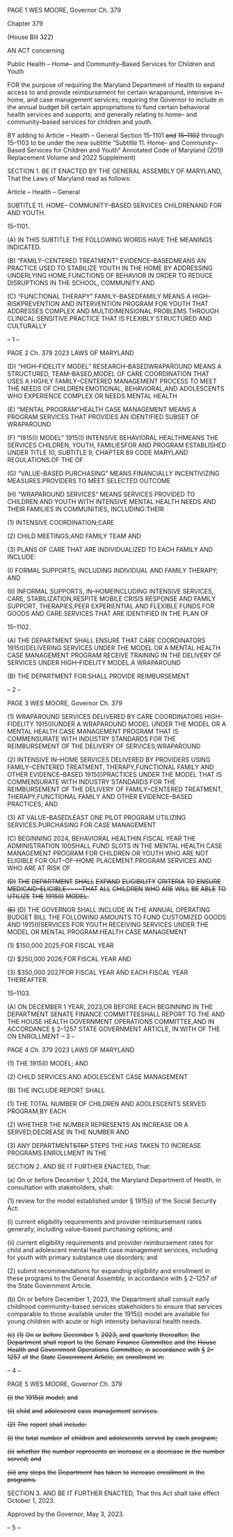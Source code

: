 PAGE 1
WES MOORE, Governor Ch. 379

Chapter 379

(House Bill 322)

AN ACT concerning

Public Health – Home– and Community–Based Services for Children and Youth

FOR the purpose of requiring the Maryland Department of Health to expand access to and
provide reimbursement for certain wraparound, intensive in–home, and case
management services; requiring the Governor to include in the annual budget bill
certain appropriations to fund certain behavioral health services and supports; and
generally relating to home– and community–based services for children and youth.

BY adding to
Article – Health – General
Section 15–1101 ~~and~~ ~~15–1102~~ through 15–1103 to be under the new subtitle
“Subtitle 11. Home– and Community–Based Services for Children and Youth”
Annotated Code of Maryland
(2019 Replacement Volume and 2022 Supplement)

SECTION 1. BE IT ENACTED BY THE GENERAL ASSEMBLY OF MARYLAND,
That the Laws of Maryland read as follows:

Article – Health – General

SUBTITLE 11. HOME– COMMUNITY–BASED SERVICES CHILDRENAND FOR AND
YOUTH.

15–1101.

(A) IN THIS SUBTITLE THE FOLLOWING WORDS HAVE THE MEANINGS
INDICATED.

(B) “FAMILY–CENTERED TREATMENT” EVIDENCE–BASEDMEANS AN
PRACTICE USED TO STABILIZE YOUTH IN THE HOME BY ADDRESSING UNDERLYING
HOME,FUNCTIONS OF BEHAVIOR IN ORDER TO REDUCE DISRUPTIONS IN THE
SCHOOL, COMMUNITY.AND

(C) “FUNCTIONAL THERAPY” FAMILY–BASEDFAMILY MEANS A
HIGH–RISKPREVENTION AND INTERVENTION PROGRAM FOR YOUTH THAT
ADDRESSES COMPLEX AND MULTIDIMENSIONAL PROBLEMS THROUGH CLINICAL
SENSITIVE.PRACTICE THAT IS FLEXIBLY STRUCTURED AND CULTURALLY

– 1 –

PAGE 2
Ch. 379 2023 LAWS OF MARYLAND

(D) “HIGH–FIDELITY MODEL” RESEARCH–BASEDWRAPAROUND MEANS A
STRUCTURED, TEAM–BASED,MODEL OF CARE COORDINATION THAT USES A HIGHLY
FAMILY–CENTERED MANAGEMENT PROCESS TO MEET THE NEEDS OF CHILDREN
EMOTIONAL, BEHAVIORAL,AND ADOLESCENTS WHO EXPERIENCE COMPLEX OR
NEEDS.MENTAL HEALTH

(E) “MENTAL PROGRAM”HEALTH CASE MANAGEMENT MEANS A PROGRAM
SERVICES.THAT PROVIDES AN IDENTIFIED SUBSET OF WRAPAROUND

(F) “1915(I) MODEL” 1915(I) INTENSIVE BEHAVIORAL HEALTHMEANS THE
SERVICES CHILDREN, YOUTH, FAMILIESFOR AND PROGRAM ESTABLISHED UNDER
TITLE 10, SUBTITLE 9, CHAPTER 89 CODE MARYLAND REGULATIONS.OF THE OF

(G) “VALUE–BASED PURCHASING” MEANS FINANCIALLY INCENTIVIZING
MEASURES.PROVIDERS TO MEET SELECTED OUTCOME

(H) “WRAPAROUND SERVICES” MEANS SERVICES PROVIDED TO CHILDREN
AND YOUTH WITH INTENSIVE MENTAL HEALTH NEEDS AND THEIR FAMILIES IN
COMMUNITIES, INCLUDING:THEIR

(1) INTENSIVE COORDINATION;CARE

(2) CHILD MEETINGS;AND FAMILY TEAM AND

(3) PLANS OF CARE THAT ARE INDIVIDUALIZED TO EACH FAMILY AND
INCLUDE:

(I) FORMAL SUPPORTS, INCLUDING INDIVIDUAL AND FAMILY
THERAPY; AND

(II) INFORMAL SUPPORTS, IN–HOMEINCLUDING INTENSIVE
SERVICES, CARE, STABILIZATION,RESPITE MOBILE CRISIS RESPONSE AND FAMILY
SUPPORT, THERAPIES,PEER EXPERIENTIAL AND FLEXIBLE FUNDS FOR GOODS AND
CARE.SERVICES THAT ARE IDENTIFIED IN THE PLAN OF

15–1102.

(A) THE DEPARTMENT SHALL ENSURE THAT CARE COORDINATORS
1915(I)DELIVERING SERVICES UNDER THE MODEL OR A MENTAL HEALTH CASE
MANAGEMENT PROGRAM RECEIVE TRAINING IN THE DELIVERY OF SERVICES UNDER
HIGH–FIDELITY MODEL.A WRAPAROUND

(B) THE DEPARTMENT FOR:SHALL PROVIDE REIMBURSEMENT

– 2 –

PAGE 3
WES MOORE, Governor Ch. 379

(1) WRAPAROUND SERVICES DELIVERED BY CARE COORDINATORS
HIGH–FIDELITY 1915(I)UNDER A WRAPAROUND MODEL UNDER THE MODEL OR A
MENTAL HEALTH CASE MANAGEMENT PROGRAM THAT IS COMMENSURATE WITH
INDUSTRY STANDARDS FOR THE REIMBURSEMENT OF THE DELIVERY OF
SERVICES;WRAPAROUND

(2) INTENSIVE IN–HOME SERVICES DELIVERED BY PROVIDERS USING
FAMILY–CENTERED TREATMENT, THERAPY,FUNCTIONAL FAMILY AND OTHER
EVIDENCE–BASED 1915(I)PRACTICES UNDER THE MODEL THAT IS COMMENSURATE
WITH INDUSTRY STANDARDS FOR THE REIMBURSEMENT OF THE DELIVERY OF
FAMILY–CENTERED TREATMENT, THERAPY,FUNCTIONAL FAMILY AND OTHER
EVIDENCE–BASED PRACTICES; AND

(3) AT VALUE–BASEDLEAST ONE PILOT PROGRAM UTILIZING
SERVICES.PURCHASING FOR CASE MANAGEMENT

(C) BEGINNING 2024, BEHAVIORAL HEALTHIN FISCAL YEAR THE
ADMINISTRATION 100SHALL FUND SLOTS IN THE MENTAL HEALTH CASE
MANAGEMENT PROGRAM FOR CHILDREN OR YOUTH WHO ARE NOT ELIGIBLE FOR
OUT–OF–HOME PLACEMENT.PROGRAM SERVICES AND WHO ARE AT RISK OF

~~(D)~~ ~~THE~~ ~~DEPARTMENT~~ ~~SHALL~~ ~~EXPAND~~ ~~ELIGIBILITY~~ ~~CRITERIA~~ ~~TO~~ ~~ENSURE~~
~~MEDICAID–ELIGIBLE~~~~THAT~~ ~~ALL~~ ~~CHILDREN~~ ~~WHO~~ ~~ARE~~ ~~WILL~~ ~~BE~~ ~~ABLE~~ ~~TO~~ ~~UTILIZE~~ ~~THE~~
~~1915(I)~~ ~~MODEL.~~

~~(E)~~ (D) THE GOVERNOR SHALL INCLUDE IN THE ANNUAL OPERATING
BUDGET BILL THE FOLLOWING AMOUNTS TO FUND CUSTOMIZED GOODS AND
1915(I)SERVICES FOR YOUTH RECEIVING SERVICES UNDER THE MODEL OR MENTAL
PROGRAM:HEALTH CASE MANAGEMENT

(1) $150,000 2025;FOR FISCAL YEAR

(2) $250,000 2026;FOR FISCAL YEAR AND

(3) $350,000 2027FOR FISCAL YEAR AND EACH FISCAL YEAR
THEREAFTER.

15–1103.

(A) ON DECEMBER 1 YEAR, 2023,OR BEFORE EACH BEGINNING IN THE
DEPARTMENT SENATE FINANCE COMMITTEESHALL REPORT TO THE AND THE
HOUSE HEALTH GOVERNMENT OPERATIONS COMMITTEE,AND IN ACCORDANCE
§ 2–1257 STATE GOVERNMENT ARTICLE, IN:WITH OF THE ON ENROLLMENT
– 3 –

PAGE 4
Ch. 379 2023 LAWS OF MARYLAND

(1) THE 1915(I) MODEL; AND

(2) CHILD SERVICES.AND ADOLESCENT CASE MANAGEMENT

(B) THE INCLUDE:REPORT SHALL

(1) THE TOTAL NUMBER OF CHILDREN AND ADOLESCENTS SERVED
PROGRAM;BY EACH

(2) WHETHER THE NUMBER REPRESENTS AN INCREASE OR A
SERVED;DECREASE IN THE NUMBER AND

(3) ANY DEPARTMENT~~STEP~~ STEPS THE HAS TAKEN TO INCREASE
PROGRAMS.ENROLLMENT IN THE

SECTION 2. AND BE IT FURTHER ENACTED, That:

(a) On or before December 1, 2024, the Maryland Department of Health, in
consultation with stakeholders, shall:

(1) review for the model established under § 1915(i) of the Social Security
Act:

(i) current eligibility requirements and provider reimbursement
rates generally, including value–based purchasing options; and

(ii) current eligibility requirements and provider reimbursement
rates for child and adolescent mental health case management services, including for youth
with primary substance use disorders; and

(2) submit recommendations for expanding eligibility and enrollment in
these programs to the General Assembly, in accordance with § 2–1257 of the State
Government Article.

(b) On or before December 1, 2023, the Department shall consult early childhood
community–based services stakeholders to ensure that services comparable to those
available under the 1915(i) model are available for young children with acute or high
intensity behavioral health needs.

~~(c)~~ ~~(1)~~ ~~On~~ ~~or~~ ~~before~~ ~~December~~ ~~1,~~ ~~2023,~~ ~~and~~ ~~quarterly~~ ~~thereafter,~~ ~~the~~
~~Department~~ ~~shall~~ ~~report~~ ~~to~~ ~~the~~ ~~Senate~~ ~~Finance~~ ~~Committee~~ ~~and~~ ~~the~~ ~~House~~ ~~Health~~ ~~and~~
~~Government~~ ~~Operations~~ ~~Committee,~~ ~~in~~ ~~accordance~~ ~~with~~ ~~§~~ ~~2–1257~~ ~~of~~ ~~the~~ ~~State~~ ~~Government~~
~~Article,~~ ~~on~~ ~~enrollment~~ ~~in:~~

– 4 –

PAGE 5
WES MOORE, Governor Ch. 379

~~(i)~~ ~~the~~ ~~1915(i)~~ ~~model;~~ ~~and~~

~~(ii)~~ ~~child~~ ~~and~~ ~~adolescent~~ ~~case~~ ~~management~~ ~~services.~~

~~(2)~~ ~~The~~ ~~report~~ ~~shall~~ ~~include:~~

~~(i)~~ ~~the~~ ~~total~~ ~~number~~ ~~of~~ ~~children~~ ~~and~~ ~~adolescents~~ ~~served~~ ~~by~~ ~~each~~
~~program;~~

~~(ii)~~ ~~whether~~ ~~the~~ ~~number~~ ~~represents~~ ~~an~~ ~~increase~~ ~~or~~ ~~a~~ ~~decrease~~ ~~in~~ ~~the~~
~~number~~ ~~served;~~ ~~and~~

~~(iii)~~ ~~any~~ ~~steps~~ ~~the~~ ~~Department~~ ~~has~~ ~~taken~~ ~~to~~ ~~increase~~ ~~enrollment~~ ~~in~~
~~the~~ ~~programs.~~

SECTION 3. AND BE IT FURTHER ENACTED, That this Act shall take effect
October 1, 2023.

Approved by the Governor, May 3, 2023.

– 5 –